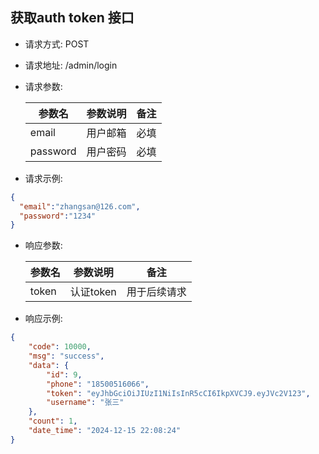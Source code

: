 ## 获取auth token 接口

- 请求方式: POST
- 请求地址: /admin/login

- 请求参数:

  | 参数名      | 参数说明 | 备注 |
  |----------|------|----|
  | email    | 用户邮箱 | 必填 |
  | password | 用户密码 | 必填 |

- 请求示例:
```json
{
  "email":"zhangsan@126.com",
  "password":"1234"
}
```
- 响应参数:

  | 参数名   | 参数说明    | 备注     |
  |-------|---------|--------|
  | token | 认证token | 用于后续请求 |

- 响应示例:
```json
{
    "code": 10000,
    "msg": "success",
    "data": {
        "id": 9,
        "phone": "18500516066",
        "token": "eyJhbGciOiJIUzI1NiIsInR5cCI6IkpXVCJ9.eyJVc2V123",
        "username": "张三"
    },
    "count": 1,
    "date_time": "2024-12-15 22:08:24"
}
```